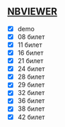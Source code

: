 ## [NBVIEWER](https://nbviewer.org/github/belo4ya/My-University/tree/master/III%20%D0%9A%D1%83%D1%80%D1%81/%28python%29%20%D0%A2%D0%B5%D1%85%D0%BD%D0%BE%D0%BB%D0%BE%D0%B3%D0%B8%D0%B8%20%D0%BE%D0%B1%D1%80%D0%B0%D0%B1%D0%BE%D1%82%D0%BA%D0%B8%20%D0%B1%D0%BE%D0%BB%D1%8C%D1%88%D0%B8%D1%85%20%D0%B4%D0%B0%D0%BD%D0%BD%D1%8B%D1%85/37_exam/)

- [x] demo
- [x] 08 билет
- [x] 11 билет
- [x] 16 билет
- [x] 21 билет
- [x] 24 билет
- [x] 28 билет
- [x] 29 билет
- [x] 32 билет
- [x] 36 билет
- [x] 38 билет
- [x] 42 билет